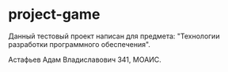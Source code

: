 # project-game
Данный тестовый проект написан для предмета: "Технологии разработки программного обеспечения".

Астафьев Адам Владиславович 341, МОАИС.

